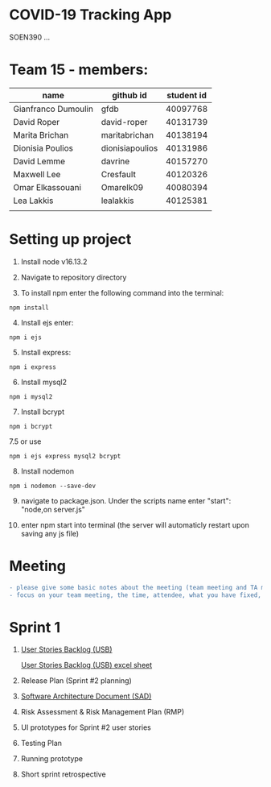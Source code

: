# COVID-19 Tracking App
SOEN390 ... 

# Team 15 - members:
|name                     |github id    |student id
|---                      |---          |---     
|Gianfranco Dumoulin  | gfdb | 40097768
|David Roper                | david-roper      | 40131739
|Marita Brichan | maritabrichan | 40138194
|Dionisia Poulios| dionisiapoulios | 40131986
|David Lemme| davrine| 40157270
|Maxwell Lee | Cresfault  | 40120326
|Omar Elkassouani|Omarelk09|40080394|
|Lea Lakkis|lealakkis|40125381
|              |       |

# Setting up project
1. Install node v16.13.2

2. Navigate to repository directory

3. To install npm enter the following command into the terminal:
``` 
npm install
```
4. Install ejs enter:
```
npm i ejs 
```
5. Install express:
```
npm i express
```
6. Install mysql2
```
npm i mysql2
```
7. Install bcrypt
```
npm i bcrypt
```
7.5 or use
```
npm i ejs express mysql2 bcrypt
```
8. Install nodemon
```
npm i nodemon --save-dev
```
9. navigate to package.json. Under the scripts name enter "start": "node,on server.js"

10. enter npm start into terminal (the server will automaticly restart upon saving any js file)

# Meeting
```diff
- please give some basic notes about the meeting (team meeting and TA meeting) --- by TA
- focus on your team meeting, the time, attendee, what you have fixed, your plan .... 
```


# Sprint 1 
1. [User Stories Backlog (USB)](https://docs.google.com/document/d/1gx_p1udjsAtIQG-c_sffNRaJYJguviCr1RBix7DzI5Q/edit)

   [User Stories Backlog (USB) excel sheet](https://docs.google.com/spreadsheets/d/12L9rgUXGn508rjnKgYhErNIvxcseMZd9BCg0DDjf3aw/edit#gid=0)
2. Release Plan (Sprint #2 planning)
3. [Software Architecture Document (SAD)](https://docs.google.com/document/d/1Vlq3SBM1zPuQGnx3fvnyioKAPnvmFM9waBz5x_Iiyuo/edit)
4. Risk Assessment & Risk Management Plan (RMP)
5. UI prototypes for Sprint #2 user stories
6. Testing Plan
7. Running prototype
8. Short sprint retrospective
